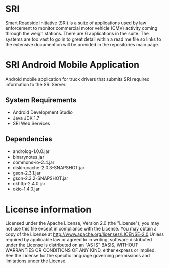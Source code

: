 # SRI
Smart Roadside Initiative (SRI) is a suite of applications used by law enforcement to monitor commercial motor vehicle (CMV) activity coming through the weigh stations. There are 6 applications in the suite. The systems are too vast to go in to great detail within a read me file so links to the extensive documention will be provided in the repositories main page.

# SRI Android Mobile Application
Android mobile application for truck drivers that submits SRI required information to the SRI Server.

## System Requirements
- Android Development Studio
- Java JDK 1.7
- SRI Web Services

## Dependencies
- androlog-1.0.0.jar
- binarynotes.jar
- commons-io-2.4.jar
- disklrucache-2.0.3-SNAPSHOT.jar
- gson-2.3.1.jar
- gson-2.3.2-SNAPSHOT.jar
- okhttp-2.4.0.jar
- okio-1.4.0.jar

# License information
Licensed under the Apache License, Version 2.0 (the "License"); you may not use this file except in compliance with the License. You may obtain a copy of the License at http://www.apache.org/licenses/LICENSE-2.0 Unless required by applicable law or agreed to in writing, software distributed under the License is distributed on an "AS IS" BASIS, WITHOUT WARRANTIES OR CONDITIONS OF ANY KIND, either express or implied. See the License for the specific language governing permissions and limitations under the License.

